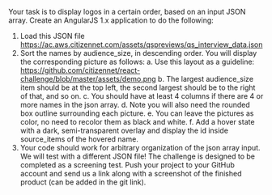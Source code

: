 Your task is to display logos in a certain order, based on an input JSON array. Create an AngularJS 1.x application to do the following:
1. Load this JSON file
https://ac.aws.citizennet.com/assets/qspreviews/qs_interview_data.json
2. Sort the names by audience_size, in descending order. You will display the corresponding picture as follows:
a. Use this layout as a guideline:
https://github.com/citizennet/react-challenge/blob/master/assets/demo.png
b. The largest audience_size item should be at the top left, the second largest should be to the right of that, and so on.
c. You should have at least 4 columns if there are 4 or more names in the json array.
d. Note you will also need the rounded box outline surrounding each picture.
e. You can leave the pictures as color, no need to recolor them as black and white.
f. Add a hover state with a dark, semi-transparent overlay and display the id inside
source_items of the hovered name.
3. Your code should work for arbitrary organization of the json array input. We will test with
a different JSON file!
The challenge is designed to be completed as a screening test. Push your project to your GitHub account and send us a link along with a screenshot of the finished product (can be added in the git link).
